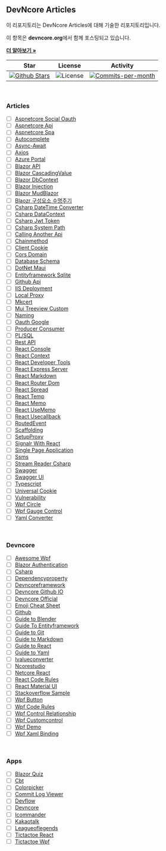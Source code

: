 ## DevNcore Articles

이 리포지토리는 DevNcore Articles에 대해 기술한 리포지토리입니다. <br />

이 항목은 **devncore.org**에서 함께 포스팅되고 있습니다.

<a href="https://github.com/devncore/devncore"><strong>더 알아보기 »</strong></a>
 
| Star | License | Activity |
|:----:|:-------:|:--------:|
| <a href="https://github.com/devncore/docs/stargazers"><img src="https://img.shields.io/github/stars/devncore/docs" alt="Github Stars"></a> | <img src="https://img.shields.io/github/license/devncore/docs" alt="License"> | <a href="https://github.com/devncore/docs/pulse"><img src="https://img.shields.io/github/commit-activity/m/devncore/docs" alt="Commits-per-month"></a> |

<br />

### Articles
- [ ] [Aspnetcore Social Oauth](articles/aspnetcore-social-oauth.md)
- [ ] [Aspnetcore Api](articles/aspnetcore-api.md)
- [ ] [Aspnetcore Spa](articles/aspnetcore-spa.md)
- [ ] [Autocomplete](articles/autocomplete.md)
- [ ] [Async-Await](articles/async-await.md)
- [ ] [Axios](articles/axios.md)
- [ ] [Azure Portal](articles/azure-portal.md)
- [ ] [Blazor API](articles/blazor-api.md)
- [ ] [Blazor CascadingValue](articles/blazor-cascadingvalue.md)
- [ ] [Blazor DbContext](articles/blazor-DbContext.md)
- [ ] [Blazor Injection](articles/blazor-injection.md)
- [ ] [Blazor MudBlazor](articles/mudblazor.md)
- [ ] [Blaozr 구성요소 수명주기](articles/blazor-구성요소-수명주기.md)
- [ ] [Csharp DateTime Converter](articles/csharp-datetime-converter.md)
- [ ] [Csharp DataContext](articles/csharp-datacontext.md)
- [ ] [Csharp Jwt Token](articles/csharp-jwt-token.md)
- [ ] [Csharp System Path](articles/csharp-system-path.md)
- [ ] [Calling Another Api](articles/calling-another-api.md)
- [ ] [Chainmethod](articles/chainmethod.md)
- [ ] [Client Cookie](articles/client-cookie.md)
- [ ] [Cors Domain](articles/cors-domain.md) 
- [ ] [Database Schema](articles/database-schema.md)
- [ ] [DotNet Maui](articles/dotnet-maui.md)
- [ ] [Entityframework Sqlite](articles/entityframework-sqlite.md)
- [ ] [Github Api](articles/github-api.md)
- [ ] [IIS Deployment](articles/iis-deployment.md)
- [ ] [Local Proxy](articles/local-proxy.md) 
- [ ] [Mkcert](/articles/mkcert.md)
- [ ] [Mui Treeview Custom](articles/mui-treeview-custom.md)
- [ ] [Naming](articles/naming.md)
- [ ] [Oauth Google](articles/oauth-google.md)
- [ ] [Producer Consumer](articles/producer-consumer.md)
- [ ] [PL/SQL](articles/plsql.md)
- [ ] [Rest API](articles/rest-api.md)
- [ ] [React Console](articles/react-console.md)
- [ ] [React Context](articles/react-context.md)
- [ ] [React Developer Tools](articles/react-developer-tools.md)
- [ ] [React Express Server](articles/react-express-server.md)
- [ ] [React Markdown](articles/react-markdown.md)
- [ ] [React Router Dom](articles/react-router-dom.md)
- [ ] [React Spread](articles/react-spread.md)
- [ ] [React Temp](articles/react-temp.md)
- [ ] [React Memo](articles/react-memo.md)
- [ ] [React UseMemo](articles/react-useMemo.md)
- [ ] [React Usecallback](articles/react-usecallback.md)
- [ ] [RoutedEvent](articles/routedevent.md)
- [ ] [Scaffolding](articles/scaffolding.md)
- [ ] [SetupProxy](articles/setupProxy.md)
- [ ] [Signalr With React](articles/signalr-with-react.md)
- [ ] [Single Page Application](articles/single-page-application.md)
- [ ] [Ssms](articles/ssms.md)
- [ ] [Stream Reader Csharp](articles/stream-reader-csharp.md)
- [ ] [Swagger](articles/swagger.md)
- [ ] [Swagger UI](articles/swagger-ui.md)
- [ ] [Typescript](articles/typescript.md)
- [ ] [Universal Cookie](articles/universal-cookie.md)
- [ ] [Vulnerability](articles/vulnerability.md)
- [ ] [Wpf Circle](articles/wpf-circle.md)
- [ ] [Wpf Gauge Control](articles/wpf-gauge-control.md)
- [ ] [Yaml Converter](articles/yaml-converter.md)

<br />

### Devncore
- [ ] [Awesome Wpf](https://github.com/devncore/awesome-wpf)
- [ ] [Blazor Authentication](https://github.com/devncore/blazor-authentication)
- [ ] [Csharp](https://github.com/devncore/csharp)
- [ ] [Dependencyproperty](https://github.com/devncore/dependencyproperty)
- [ ] [Devncoreframework](https://github.com/devncore/devncoreframework)
- [ ] [Devncore Github IO](https://github.com/devncore/devncore.github.io)
- [ ] [Devncore Official](https://github.com/devncore/devncore-official)
- [ ] [Emoji Cheat Sheet](https://github.com/devncore/emoji-cheat-sheet)
- [ ] [Github](https://github.com/devncore/.github)
- [ ] [Guide to Blender](https://github.com/devncore/guide-to-blender)
- [ ] [Guide To Entityframework](https://github.com/devncore/guide-to-entityframework)
- [ ] [Guide to Git](https://github.com/devncore/guide-to-git)
- [ ] [Guide to Markdown](https://github.com/devncore/guide-to-markdown)
- [ ] [Guide to React](https://github.com/devncore/guide-to-react)
- [ ] [Guide to Yaml](https://github.com/devncore/guide-to-yaml)
- [ ] [Ivalueconverter](https://github.com/devncore/ivalueconverter)
- [ ] [Ncorestudio](https://github.com/devncore/ncorestudio)
- [ ] [Netcore React](https://github.com/devncore/netcore-react)
- [ ] [React Code Rules](https://github.com/devncore/react-code-rules)
- [ ] [React Material UI](https://github.com/devncore/react-material-ui)
- [ ] [Stackoverflow Sample](https://github.com/devncore/stackoverflow-sample)
- [ ] [Wpf Button](https://github.com/devncore/wpf-button)
- [ ] [Wpf Code Rules](https://github.com/devncore/wpf-code-rules)
- [ ] [Wpf Control Relationship](https://github.com/devncore/wpf-control-relationship)
- [ ] [Wpf Customcontrol](https://github.com/devncore/wpf-customcontrol)
- [ ] [Wpf Demo](https://github.com/devncore/wpf-demo)
- [ ] [Wpf Xaml Binding](https://github.com/devncore/wpf-xaml-binding)

<br />

### Apps
- [ ] [Blazor Quiz](https://github.com/devncore/blazor-quiz)
- [ ] [Cbt](https://github.com/devncore/cbt)
- [ ] [Colorpicker](https://github.com/devncore/colorpicker)
- [ ] [Commit Log Viewer](https://github.com/devncore/commit-log-viewer)
- [ ] [Devflow](https://github.com/devncore/devflow)
- [ ] [Devncore](https://github.com/devncore/devncore)
- [ ] [Icommander](https://github.com/devncore/icommander)
- [ ] [Kakaotalk](https://github.com/devncore/kakaotalk)
- [ ] [Leagueoflegends](https://github.com/devncore/leagueoflegends)
- [ ] [Tictactoe React](https://github.com/devncore/tictactoe-react)
- [ ] [Tictactoe Wpf](https://github.com/devncore/tictactoe-wpf)

<br />
